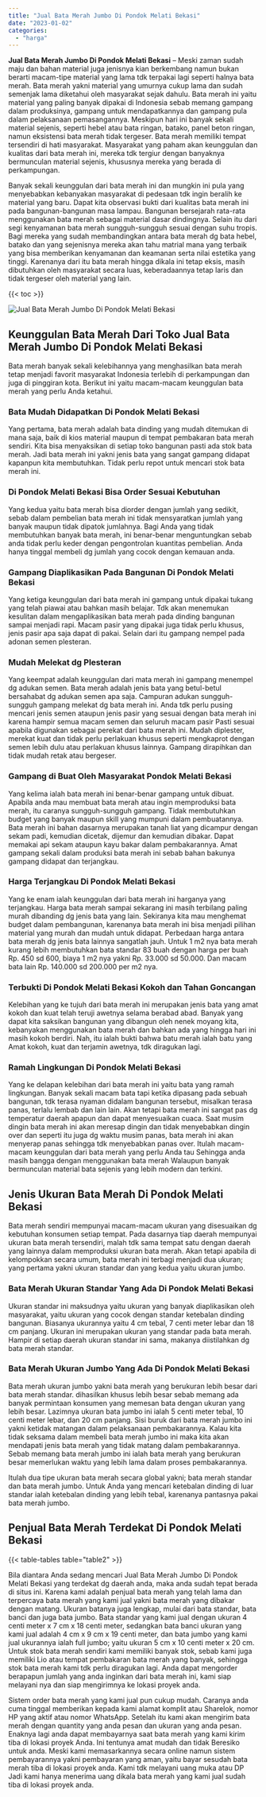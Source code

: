 ```yaml
---
title: "Jual Bata Merah Jumbo Di Pondok Melati Bekasi"
date: "2023-01-02"
categories: 
  - "harga"
---
```


**Jual Bata Merah Jumbo Di Pondok Melati Bekasi** – Meski zaman sudah maju dan bahan material juga jenisnya kian berkembang namun bukan berarti macam-tipe material yang lama tdk terpakai lagi seperti halnya bata merah. Bata merah yakni material yang umurnya cukup lama dan sudah semenjak lama diketahui oleh masyarakat sejak dahulu. Bata merah ini yaitu material yang paling banyak dipakai di Indonesia sebab memang gampang dalam produksinya, gampang untuk mendapatkannya dan gampang pula dalam pelaksanaan pemasangannya. Meskipun hari ini banyak sekali material sejenis, seperti hebel atau bata ringan, batako, panel beton ringan, namun eksistensi bata merah tidak tergeser. Bata merah memiliki tempat tersendiri di hati masyarakat. Masyarakat yang paham akan keunggulan dan kualitas dari bata merah ini, mereka tdk tergiur dengan banyaknya bermunculan material sejenis, khususnya mereka yang berada di perkampungan.

Banyak sekali keunggulan dari bata merah ini dan mungkin ini pula yang menyebabkan kebanyakan masyarakat di pedesaan tdk ingin beralih ke material yang baru. Dapat kita observasi bukti dari kualitas bata merah ini pada bangunan-bangunan masa lampau. Bangunan bersejarah rata-rata menggunakan bata merah sebagai material dasar dindingnya. Selain itu dari segi kenyamanan bata merah sungguh-sungguh sesuai dengan suhu tropis. Bagi mereka yang sudah membandingkan antara bata merah dg bata hebel, batako dan yang sejenisnya mereka akan tahu matrial mana yang terbaik yang bisa memberikan kenyamanan dan keamanan serta nilai estetika yang tinggi. Karenanya dari itu bata merah hingga dikala ini tetap eksis, masih dibutuhkan oleh masyarakat secara luas, keberadaannya tetap laris dan tidak tergeser oleh material yang lain.

{{< toc >}}

![Jual Bata Merah Jumbo Di Pondok Melati Bekasi](/images/jual-bata-merah-09.png)

## Keunggulan Bata Merah Dari Toko Jual Bata Merah Jumbo Di Pondok Melati Bekasi

Bata merah banyak sekali kelebihannya yang menghasilkan bata merah tetap menjadi favorit masyarakat Indonesia terlebih di perkampungan dan juga di pinggiran kota. Berikut ini yaitu macam-macam keunggulan bata merah yang perlu Anda ketahui.

### Bata Mudah Didapatkan Di Pondok Melati Bekasi

Yang pertama, bata merah adalah bata dinding yang mudah ditemukan di mana saja, baik di kios material maupun di tempat pembakaran bata merah sendiri. Kita bisa menyaksikan di setiap toko bangunan pasti ada stok bata merah. Jadi bata merah ini yakni jenis bata yang sangat gampang didapat kapanpun kita membutuhkan. Tidak perlu repot untuk mencari stok bata merah ini.

### Di Pondok Melati Bekasi Bisa Order Sesuai Kebutuhan

Yang kedua yaitu bata merah bisa diorder dengan jumlah yang sedikit, sebab dalam pembelian bata merah ini tidak mensyaratkan jumlah yang banyak maupun tidak dipatok jumlahnya. Bagi Anda yang tidak membutuhkan banyak bata merah, ini benar-benar menguntungkan sebab anda tidak perlu keder dengan pengontrolan kuantitas pembelian. Anda hanya tinggal membeli dg jumlah yang cocok dengan kemauan anda.

### Gampang Diaplikasikan Pada Bangunan Di Pondok Melati Bekasi

Yang ketiga keunggulan dari bata merah ini gampang untuk dipakai tukang yang telah piawai atau bahkan masih belajar. Tdk akan menemukan kesulitan dalam mengaplikasikan bata merah pada dinding bangunan sampai menjadi rapi. Macam pasir yang dipakai juga tidak perlu khusus, jenis pasir apa saja dapat di pakai. Selain dari itu gampang nempel pada adonan semen plesteran.

### Mudah Melekat dg Plesteran

Yang keempat adalah keunggulan dari mata merah ini gampang menempel dg adukan semen. Bata merah adalah jenis bata yang betul-betul bersahabat dg adukan semen apa saja. Campuran adukan sungguh-sungguh gampang melekat dg bata merah ini. Anda tdk perlu pusing mencari jenis semen ataupun jenis pasir yang sesuai dengan bata merah ini karena hampir semua macam semen dan seluruh macam pasir Pasti sesuai apabila digunakan sebagai perekat dari bata merah ini. Mudah diplester, merekat kuat dan tidak perlu perlakuan khusus seperti mengkaprot dengan semen lebih dulu atau perlakuan khusus lainnya. Gampang dirapihkan dan tidak mudah retak atau bergeser.

### Gampang di Buat Oleh Masyarakat Pondok Melati Bekasi

Yang kelima ialah bata merah ini benar-benar gampang untuk dibuat. Apabila anda mau membuat bata merah atau ingin memproduksi bata merah, itu caranya sungguh-sungguh gampang. Tidak membutuhkan budget yang banyak maupun skill yang mumpuni dalam pembuatannya. Bata merah ini bahan dasarnya merupakan tanah liat yang dicampur dengan sekam padi, kemudian dicetak, dijemur dan kemudian dibakar. Dapat memakai api sekam ataupun kayu bakar dalam pembakarannya. Amat gampang sekali dalam produksi bata merah ini sebab bahan bakunya gampang didapat dan terjangkau.

### Harga Terjangkau Di Pondok Melati Bekasi

Yang ke enam ialah keunggulan dari bata merah ini harganya yang terjangkau. Harga bata merah sampai sekarang ini masih terbilang paling murah dibanding dg jenis bata yang lain. Sekiranya kita mau menghemat budget dalam pembangunan, karenanya bata merah ini bisa menjadi pilihan material yang murah dan mudah untuk didapat. Perbedaan harga antara bata merah dg jenis bata lainnya sangatlah jauh. Untuk 1 m2 nya bata merah kurang lebih membutuhkan bata standar 83 buah dengan harga per buah Rp. 450 sd 600, biaya 1 m2 nya yakni Rp. 33.000 sd 50.000. Dan macam bata lain Rp. 140.000 sd 200.000 per m2 nya.

### Terbukti Di Pondok Melati Bekasi Kokoh dan Tahan Goncangan

Kelebihan yang ke tujuh dari bata merah ini merupakan jenis bata yang amat kokoh dan kuat telah teruji awetnya selama berabad abad. Banyak yang dapat kita saksikan bangunan yang dibangun oleh nenek moyang kita, kebanyakan menggunakan bata merah dan bahkan ada yang hingga hari ini masih kokoh berdiri. Nah, itu ialah bukti bahwa batu merah ialah batu yang Amat kokoh, kuat dan terjamin awetnya, tdk diragukan lagi.

### Ramah Lingkungan Di Pondok Melati Bekasi

Yang ke delapan kelebihan dari bata merah ini yaitu bata yang ramah lingkungan. Banyak sekali macam bata tapi ketika dipasang pada sebuah bangunan, tdk terasa nyaman didalam bangunan tersebut, misalkan terasa panas, terlalu lembab dan lain lain. Akan tetapi bata merah ini sangat pas dg temperatur daerah apapun dan dapat menyesuaikan cuaca. Saat musim dingin bata merah ini akan meresap dingin dan tidak menyebabkan dingin over dan seperti itu juga dg waktu musim panas, bata merah ini akan menyerap panas sehingga tdk menyebabkan panas over. Itulah macam-macam keunggulan dari bata merah yang perlu Anda tau Sehingga anda masih bangga dengan menggunakan bata merah Walaupun banyak bermunculan material bata sejenis yang lebih modern dan terkini.

## Jenis Ukuran Bata Merah Di Pondok Melati Bekasi

Bata merah sendiri mempunyai macam-macam ukuran yang disesuaikan dg kebutuhan konsumen setiap tempat. Pada dasarnya tiap daerah mempunyai ukuran bata merah tersendiri, malah tdk sama tempat satu dengan daerah yang lainnya dalam memproduksi ukuran bata merah. Akan tetapi apabila di kelompokkan secara umum, bata merah ini terbagi menjadi dua ukuran; yang pertama yakni ukuran standar dan yang kedua yaitu ukuran jumbo.

### Bata Merah Ukuran Standar Yang Ada Di Pondok Melati Bekasi

Ukuran standar ini maksudnya yaitu ukuran yang banyak diaplikasikan oleh masyarakat, yaitu ukuran yang cocok dengan standar ketebalan dinding bangunan. Biasanya ukurannya yaitu 4 cm tebal, 7 centi meter lebar dan 18 cm panjang. Ukuran ini merupakan ukuran yang standar pada bata merah. Hampir di setiap daerah ukuran standar ini sama, makanya diistilahkan dg bata merah standar.

### Bata Merah Ukuran Jumbo Yang Ada Di Pondok Melati Bekasi

Bata merah ukuran jumbo yakni bata merah yang berukuran lebih besar dari bata merah standar. dihasilkan khusus lebih besar sebab memang ada banyak permintaan konsumen yang memesan bata dengan ukuran yang lebih besar. Lazimnya ukuran bata jumbo ini ialah 5 centi meter tebal, 10 centi meter lebar, dan 20 cm panjang. Sisi buruk dari bata merah jumbo ini yakni ketidak matangan dalam pelaksanaan pembakarannya. Kalau kita tidak seksama dalam membeli bata merah jumbo ini maka kita akan mendapati jenis bata merah yang tidak matang dalam pembakarannya. Sebab memang bata merah jumbo ini ialah bata merah yang berukuran besar memerlukan waktu yang lebih lama dalam proses pembakarannya.

Itulah dua tipe ukuran bata merah secara global yakni; bata merah standar dan bata merah jumbo. Untuk Anda yang mencari ketebalan dinding di luar standar ialah ketebalan dinding yang lebih tebal, karenanya pantasnya pakai bata merah jumbo.

## Penjual Bata Merah Terdekat Di Pondok Melati Bekasi

{{< table-tables table="table2" >}}

Bila diantara Anda sedang mencari Jual Bata Merah Jumbo Di Pondok Melati Bekasi yang terdekat dg daerah anda, maka anda sudah tepat berada di situs ini. Karena kami adalah penjual bata merah yang telah lama dan terpercaya bata merah yang kami jual yakni bata merah yang dibakar dengan matang. Ukuran batanya juga lengkap, mulai dari bata standar, bata banci dan juga bata jumbo. Bata standar yang kami jual dengan ukuran 4 centi meter x 7 cm x 18 centi meter, sedangkan bata banci ukuran yang kami jual adalah 4 cm x 9 cm x 19 centi meter, dan bata jumbo yang kami jual ukurannya ialah full jumbo; yaitu ukuran 5 cm x 10 centi meter x 20 cm. Untuk stok bata merah sendiri kami memiliki banyak stok, sebab kami juga memiliki Lio atau tempat pembakaran bata merah yang banyak, sehingga stok bata merah kami tdk perlu diragukan lagi. Anda dapat mengorder berapapun jumlah yang anda inginkan dari bata merah ini, kami siap melayani nya dan siap mengirimnya ke lokasi proyek anda.

Sistem order bata merah yang kami jual pun cukup mudah. Caranya anda cuma tinggal memberikan kepada kami alamat komplit atau Sharelok, nomor HP yang aktif atau nomor WhatsApp. Setelah itu kami akan mengirim bata merah dengan quantity yang anda pesan dan ukuran yang anda pesan. Enaknya lagi anda dapat membayarnya saat bata merah yang kami kirim tiba di lokasi proyek Anda. Ini tentunya amat mudah dan tidak Beresiko untuk anda. Meski kami memasarkannya secara online namun sistem pembayarannya yakni pembayaran yang aman, yaitu bayar sesudah bata merah tiba di lokasi proyek anda. Kami tdk melayani uang muka atau DP Jadi kami hanya menerima uang dikala bata merah yang kami jual sudah tiba di lokasi proyek anda.
